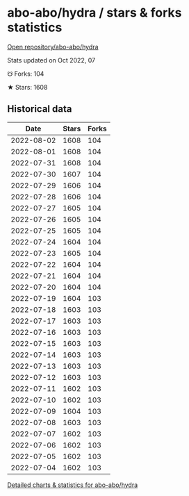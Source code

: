 # abo-abo/hydra / stars & forks statistics

[Open repository/abo-abo/hydra](https://github.com/abo-abo/hydra)

Stats updated on Oct 2022, 07

☋ Forks: 104

★ Stars: 1608

## Historical data
| Date | Stars | Forks |
|------|-------|-------|
| 2022-08-02 | 1608 | 104 | 
| 2022-08-01 | 1608 | 104 | 
| 2022-07-31 | 1608 | 104 | 
| 2022-07-30 | 1607 | 104 | 
| 2022-07-29 | 1606 | 104 | 
| 2022-07-28 | 1606 | 104 | 
| 2022-07-27 | 1605 | 104 | 
| 2022-07-26 | 1605 | 104 | 
| 2022-07-25 | 1605 | 104 | 
| 2022-07-24 | 1604 | 104 | 
| 2022-07-23 | 1605 | 104 | 
| 2022-07-22 | 1604 | 104 | 
| 2022-07-21 | 1604 | 104 | 
| 2022-07-20 | 1604 | 104 | 
| 2022-07-19 | 1604 | 103 | 
| 2022-07-18 | 1603 | 103 | 
| 2022-07-17 | 1603 | 103 | 
| 2022-07-16 | 1603 | 103 | 
| 2022-07-15 | 1603 | 103 | 
| 2022-07-14 | 1603 | 103 | 
| 2022-07-13 | 1603 | 103 | 
| 2022-07-12 | 1603 | 103 | 
| 2022-07-11 | 1602 | 103 | 
| 2022-07-10 | 1602 | 103 | 
| 2022-07-09 | 1604 | 103 | 
| 2022-07-08 | 1603 | 103 | 
| 2022-07-07 | 1602 | 103 | 
| 2022-07-06 | 1602 | 103 | 
| 2022-07-05 | 1602 | 103 | 
| 2022-07-04 | 1602 | 103 | 


[Detailed charts & statistics for abo-abo/hydra](https://reviewgithub.com/rep/abo-abo/hydra)
